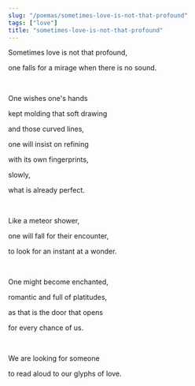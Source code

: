 ```yaml
---
slug: "/poemas/sometimes-love-is-not-that-profound"
tags: ["love"]
title: "sometimes-love-is-not-that-profound"
---
```

Sometimes love is not that profound,

one falls for a mirage when there is no sound.

&nbsp;

One wishes one's hands

kept molding that soft drawing

and those curved lines,

one will insist on refining

with its own fingerprints,

slowly,

what is already perfect.

&nbsp;

Like a meteor shower,

one will fall for their encounter,

to look for an instant at a wonder.

&nbsp;

One might become enchanted,

romantic and full of platitudes,

as that is the door that opens

for every chance of us.

&nbsp;

We are looking for someone

to read aloud to our glyphs of love.